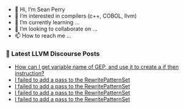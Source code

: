 - 👋 Hi, I’m Sean Perry
- 👀 I’m interested in compilers (c++, COBOL, llvm)
- 🌱 I’m currently learning ...
- 💞️ I’m looking to collaborate on ...
- 📫 How to reach me ...

<!---
s66perry/s66perry is a ✨ special ✨ repository because its `README.md` (this file) appears on your GitHub profile.
You can click the Preview link to take a look at your changes.
--->
### 📕 Latest LLVM Discourse Posts

<!-- DISCOURSE-LLVM:START -->
- [How can I get variable name of GEP, and use it to create a if then instruction?](https://discourse.llvm.org/t/how-can-i-get-variable-name-of-gep-and-use-it-to-create-a-if-then-instruction/68410#post_1)
- [I failed to add a pass to the RewritePatternSet](https://discourse.llvm.org/t/i-failed-to-add-a-pass-to-the-rewritepatternset/68408#post_4)
- [I failed to add a pass to the RewritePatternSet](https://discourse.llvm.org/t/i-failed-to-add-a-pass-to-the-rewritepatternset/68408#post_3)
- [I failed to add a pass to the RewritePatternSet](https://discourse.llvm.org/t/i-failed-to-add-a-pass-to-the-rewritepatternset/68408#post_2)
- [I failed to add a pass to the RewritePatternSet](https://discourse.llvm.org/t/i-failed-to-add-a-pass-to-the-rewritepatternset/68408#post_1)
<!-- DISCOURSE-LLVM:END -->
